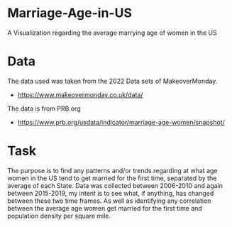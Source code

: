 # Marriage-Age-in-US
A Visualization regarding the average marrying age of women in the US

# Data
The data used was taken from the 2022 Data sets of MakeoverMonday.
- https://www.makeovermonday.co.uk/data/

The data is from PRB.org
- https://www.prb.org/usdata/indicator/marriage-age-women/snapshot/

# Task
The purpose is to find any patterns and/or trends regarding at what age women in the US
tend to get married for the first time, separated by the average of each State.
Data was collected between 2006-2010 and again between 2015-2019, my intent
is to see what, if anything, has changed between these two time frames.
As well as identifying any correlation between the average age women get married for
the first time and population density per square mile.

